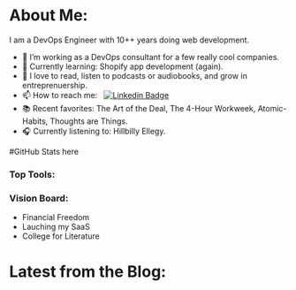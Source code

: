 # About Me:
I am a DevOps Engineer with 10++ years doing web development.
- 🔭 I’m working as a DevOps consultant for a few really cool companies.
- 🌱 Currently learning: Shopify app development (again).
- 🔋 I love to read, listen to podcasts or audiobooks, and grow in entreprenuership.
- 📫 How to reach me: &nbsp; [![Linkedin Badge](https://img.shields.io/badge/-s--kiser--linkedin-blue?style=flat&logo=Linkedin&logoColor=white)](https://www.linkedin.com/in/s-kiser)
- 📚 Recent favorites: The Art of the Deal, The 4-Hour Workweek, Atomic-Habits, Thoughts are Things.
- 🎧 Currently listening to: Hillbilly Ellegy.

#GitHub Stats here

### Top Tools:


### Vision Board:
- Financial Freedom
- Lauching my SaaS
- College for Literature

# Latest from the Blog:



<!--
**s-kiser/s-kiser** is a ✨ _special_ ✨ repository because its `README.md` (this file) appears on your GitHub profile.

Here are some ideas to get you started:

- 🔭 I’m currently working on ...
- 🌱 I’m currently learning ...
- 👯 I’m looking to collaborate on ...
- 🤔 I’m looking for help with ...
- 💬 Ask me about ...
- 📫 How to reach me: ...
- 😄 Pronouns: ...
- ⚡ Fun fact: ...
-->
